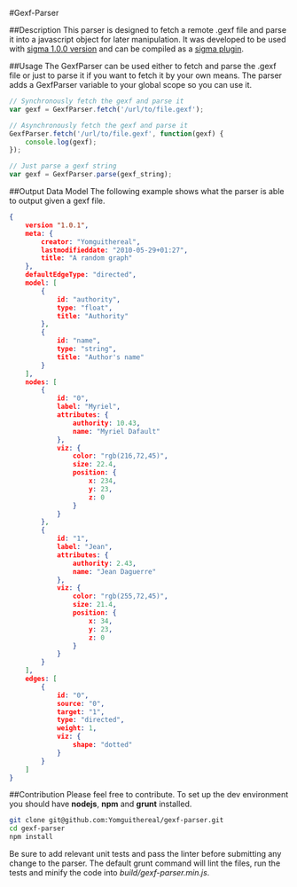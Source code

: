 #Gexf-Parser

##Description
This parser is designed to fetch a remote .gexf file and parse it into a javascript object for later manipulation. It was developed to be used with [sigma 1.0.0 version](https://github.com/jacomyal/sigma.js/tree/draft-v1.0.0) and can be compiled as a [sigma plugin](https://github.com/jacomyal/sigma.js/tree/draft-v1.0.0/plugins/sigma.parsers.gexf).

##Usage
The GexfParser can be used either to fetch and parse the .gexf file or just to parse it if you want to fetch it by your own means. The parser adds a GexfParser variable to your global scope so you can use it.

```js
// Synchronously fetch the gexf and parse it
var gexf = GexfParser.fetch('/url/to/file.gexf');

// Asynchronously fetch the gexf and parse it
GexfParser.fetch('/url/to/file.gexf', function(gexf) {
    console.log(gexf);
});

// Just parse a gexf string
var gexf = GexfParser.parse(gexf_string);
```

##Output Data Model
The following example shows what the parser is able to output given a gexf file.

```json
{
    version "1.0.1",
    meta: {
        creator: "Yomguithereal",
        lastmodifieddate: "2010-05-29+01:27",
        title: "A random graph"
    },
    defaultEdgeType: "directed",
    model: [
        {
            id: "authority",
            type: "float",
            title: "Authority"
        },
        {
            id: "name",
            type: "string",
            title: "Author's name"
        }
    ],
    nodes: [
        {
            id: "0",
            label: "Myriel",
            attributes: {
                authority: 10.43,
                name: "Myriel Dafault"
            },
            viz: {
                color: "rgb(216,72,45)",
                size: 22.4,
                position: {
                    x: 234,
                    y: 23,
                    z: 0
                }
            }
        },
        {
            id: "1",
            label: "Jean",
            attributes: {
                authority: 2.43,
                name: "Jean Daguerre"
            },
            viz: {
                color: "rgb(255,72,45)",
                size: 21.4,
                position: {
                    x: 34,
                    y: 23,
                    z: 0
                }
            }
        }
    ],
    edges: [
        {
            id: "0",
            source: "0",
            target: "1",
            type: "directed",
            weight: 1,
            viz: {
                shape: "dotted"
            }
        }
    ]
}
```

##Contribution
Please feel free to contribute. To set up the dev environment you should have **nodejs**, **npm** and **grunt** installed.

```bash
git clone git@github.com:Yomguithereal/gexf-parser.git
cd gexf-parser
npm install
```

Be sure to add relevant unit tests and pass the linter before submitting any change to the parser. The default grunt command will lint the files, run the tests and minify the code into *build/gexf-parser.min.js*.
